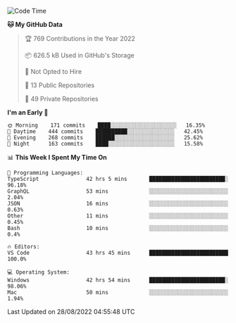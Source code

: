<!--START_SECTION:waka-->
![Code Time](http://img.shields.io/badge/Code%20Time-2%2C895%20hrs%2042%20mins-blue)

**🐱 My GitHub Data** 

> 🏆 769 Contributions in the Year 2022
 > 
> 📦 626.5 kB Used in GitHub's Storage 
 > 
> 🚫 Not Opted to Hire
 > 
> 📜 13 Public Repositories 
 > 
> 🔑 49 Private Repositories  
 > 
**I'm an Early 🐤** 

```text
🌞 Morning    171 commits    ████░░░░░░░░░░░░░░░░░░░░░   16.35% 
🌆 Daytime    444 commits    ██████████░░░░░░░░░░░░░░░   42.45% 
🌃 Evening    268 commits    ██████░░░░░░░░░░░░░░░░░░░   25.62% 
🌙 Night      163 commits    ████░░░░░░░░░░░░░░░░░░░░░   15.58%

```


📊 **This Week I Spent My Time On** 

```text
💬 Programming Languages: 
TypeScript               42 hrs 5 mins       ████████████████████████░   96.18% 
GraphQL                  53 mins             ░░░░░░░░░░░░░░░░░░░░░░░░░   2.04% 
JSON                     16 mins             ░░░░░░░░░░░░░░░░░░░░░░░░░   0.63% 
Other                    11 mins             ░░░░░░░░░░░░░░░░░░░░░░░░░   0.45% 
Bash                     10 mins             ░░░░░░░░░░░░░░░░░░░░░░░░░   0.4%

🔥 Editors: 
VS Code                  43 hrs 45 mins      █████████████████████████   100.0%

💻 Operating System: 
Windows                  42 hrs 54 mins      ████████████████████████░   98.06% 
Mac                      50 mins             ░░░░░░░░░░░░░░░░░░░░░░░░░   1.94%

```


 Last Updated on 28/08/2022 04:55:48 UTC
<!--END_SECTION:waka-->

